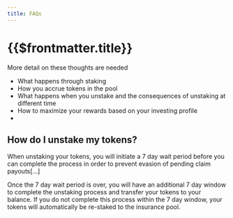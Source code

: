 ```yaml
---
title: FAQs
---
```


# {{$frontmatter.title}}

<TocHeader />
<TOC class="table-of-contents" :include-level="[2,2]" />



<Todo >

More detail on these thoughts are needed
- What happens through staking
- How you accrue tokens in the pool
- What happens when you unstake and the consequences of unstaking at different time
- How to maximize your rewards based on your investing profile
- 
</Todo>

## How do I unstake my tokens?

When unstaking your tokens, you will initiate a 7 day wait period before you can complete the process in order to prevent evasion of pending claim payouts[...]

Once the 7 day wait period is over, you will have an additional 7 day window to complete the unstaking process and transfer your tokens to your balance.  If you do not complete this process within the 7 day window, your tokens will automatically be re-staked to the insurance pool.
